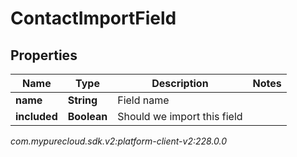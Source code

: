 # ContactImportField


## Properties

| Name | Type | Description | Notes |
| ------------ | ------------- | ------------- | ------------- |
| **name** | **String** | Field name |  |
| **included** | **Boolean** | Should we import this field |  |




_com.mypurecloud.sdk.v2:platform-client-v2:228.0.0_
